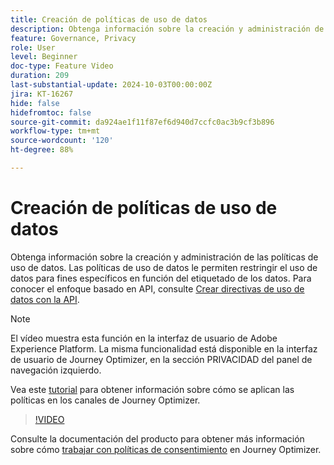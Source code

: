 ```yaml
---
title: Creación de políticas de uso de datos
description: Obtenga información sobre la creación y administración de las políticas de uso de datos.
feature: Governance, Privacy
role: User
level: Beginner
doc-type: Feature Video
duration: 209
last-substantial-update: 2024-10-03T00:00:00Z
jira: KT-16267
hide: false
hidefromtoc: false
source-git-commit: da924ae1f11f87ef6d940d7ccfc0ac3b9cf3b896
workflow-type: tm+mt
source-wordcount: '120'
ht-degree: 88%

---
```



# Creación de políticas de uso de datos

Obtenga información sobre la creación y administración de las políticas de uso de datos. Las políticas de uso de datos le permiten restringir el uso de datos para fines específicos en función del etiquetado de los datos. Para conocer el enfoque basado en API, consulte [Crear directivas de uso de datos con la API](https://experienceleague.adobe.com/en/docs/experience-platform/data-governance/policies/create).

>[!NOTE]
>
>El vídeo muestra esta función en la interfaz de usuario de Adobe Experience Platform. La misma funcionalidad está disponible en la interfaz de usuario de Journey Optimizer, en la sección PRIVACIDAD del panel de navegación izquierdo.
>
>Vea este [tutorial](/help/privacy/enforce-data-usage-policies-in-journey-optimizer-channels.md) para obtener información sobre cómo se aplican las políticas en los canales de Journey Optimizer.

>[!VIDEO](https://video.tv.adobe.com/v/32977/?learn=on)

Consulte la documentación del producto para obtener más información sobre cómo [trabajar con políticas de consentimiento](https://experienceleague.adobe.com/es/docs/journey-optimizer/using/privacy/consent/consent-restricted) en Journey Optimizer.
